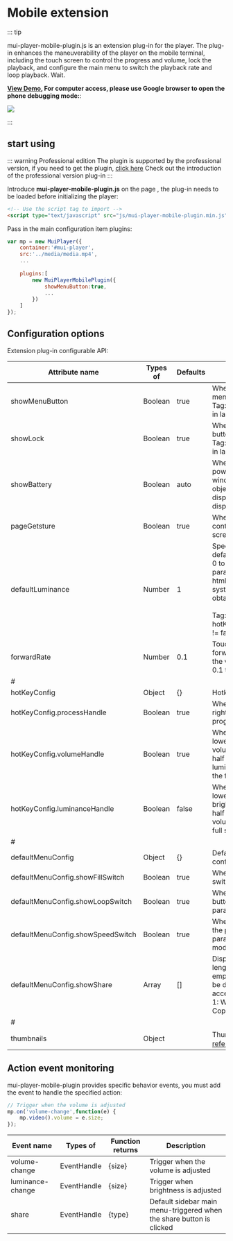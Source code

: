 # Mobile extension

::: tip

mui-player-mobile-plugin.js is an extension plug-in for the player. The plug-in enhances the maneuverability of the player on the mobile terminal, including the touch screen to control the progress and volume, lock the playback, and configure the main menu to switch the playback rate and loop playback. Wait.

**[View Demo](/demo/), For computer access, please use Google browser to open the phone debugging mode:**:

<img src="https://muiplayer.oss-cn-shanghai.aliyuncs.com/static/image/mobile_preview.png" class="zoom-custom-imgs"/>

:::



## start using

::: warning Professional edition
The plugin is supported by the professional version, if you need to get the plugin, <u>[click here](/joinUs/#professional-edition-plugin)</u> Check out the introduction of the professional version plug-in
:::

Introduce **mui-player-mobile-plugin.js** on the page , the plug-in needs to be loaded before initializing the player:

```html
<!-- Use the script tag to import -->
<script type="text/javascript" src="js/mui-player-mobile-plugin.min.js"></script>
```

Pass in the main configuration item plugins:

```javascript
var mp = new MuiPlayer({
    container:'#mui-player',
    src:'../media/media.mp4',
    ...
    
    plugins:[
        new MuiPlayerMobilePlugin({
            showMenuButton:true,
            ...
        })
    ]
});
```



## Configuration options

Extension plug-in configurable API:

<div class="mobile-api"></div>

| Attribute name                    | Types of | Defaults | Description                                                  |
| --------------------------------- | -------- | -------- | ------------------------------------------------------------ |
| showMenuButton                    | Boolean  | true     | Whether to load the default main menu  <br />Tag: only valid when the phone is in landscape mode |
| showLock                          | Boolean  | true     | Whether to display the play lock button  <br />Tag: only valid when the phone is in landscape mode |
| showBattery                       | Boolean  | auto     | Whether to display the time and power, the default is auto. If the window.navigator.getBattery object is invalid, it will not be displayed, otherwise it will be displayed. |
| pageGetsture                      | Boolean  | true     | Whether to turn on touch screen control gestures in non-full screen state |
| defaultLuminance                  | Number   | 1        | Specify the brightness of the default player, the value range is 0 to 1, and the default is 1. If this parameter setting is invalid in the html5+ environment, the current system brightness will be obtained by default<br /><br />Tag: When hotKeyConfig['luminanceHandle'] != fals is configured with |
| forwardRate                       | Number   | 0.1      | Touch screen slide to control the forward and backward speed of the video, the effective value is 0.1 to 1 |
| #                                 |          |          |                                                              |
| hotKeyConfig                      | Object   | {}       | Hotkey configuration                                         |
| hotKeyConfig.processHandle        | Boolean  | true     | Whether to turn on the left and right touch screen sliding control progress |
| hotKeyConfig.volumeHandle         | Boolean  | true     | Whether to turn on the upper and lower touch screen sliding control volume, the default is the right half of the player, if you set luminanceHandle = false, then the full screen will be triggered |
| hotKeyConfig.luminanceHandle      | Boolean  | false    | Whether to turn on the upper and lower touch screen sliding control brightness, the default is the left half of the player, if you set volumeHandle = false, then the full screen will be triggered |
| #                                 |          |          |                                                              |
| defaultMenuConfig                 | Object   | {}       | Default sidebar main menu configuration                      |
| defaultMenuConfig.showFillSwitch  | Boolean  | true     | Whether to display the full screen switch button             |
| defaultMenuConfig.showLoopSwitch  | Boolean  | true     | Whether to display the switch button for loop playback, this parameter is invalid in live mode |
| defaultMenuConfig.showSpeedSwitch | Boolean  | true     | Whether it is allowed to switch the playback speed, this parameter is invalid in the live mode |
| defaultMenuConfig.showShare       | Array    | []       | Display the type of sharing. If the length of the value is zero or empty, the sharing portal will not be displayed. The parameter accepts 1 \| 2 \| 3 \| 4.  <br />1: WeChat, 2: Moments, 3: QQ, 4: Copy link |
| #                                 |          |          |                                                              |
| thumbnails                        | Object   |          | Thumbnail configuration，[reference](./thumbnails/)          |



## Action event monitoring

mui-player-mobile-plugin provides specific behavior events, you must add the event to handle the specified action:

```javascript
// Trigger when the volume is adjusted
mp.on('volume-change',function(e) {
    mp.video().volume = e.size;
});
```



| Event name       | Types of    | Function returns | Description                                                  |
| ---------------- | ----------- | ---------------- | ------------------------------------------------------------ |
| volume-change    | EventHandle | {size}           | Trigger when the volume is adjusted                          |
| luminance-change | EventHandle | {size}           | Trigger when brightness is adjusted                          |
| share            | EventHandle | {type}           | Default sidebar main menu-triggered when the share button is clicked |